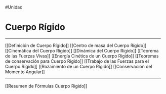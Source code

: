 #Unidad 
# Cuerpo Rígido
---
[[Definición de Cuerpo Rígido]]
[[Centro de masa del Cuerpo Rígido]]
[[Cinemática del Cuerpo Rígido]]
[[Dinámica del Cuerpo Rígido]]
[[Teorema de las Fuerzas Vivas]]
[[Energía Cinética de un Cuerpo Rígido]]
[[Teoremas de  conservación para Cuerpo Rígido]]
[[Trabajo de las Fuerzas para el Cuerpo Rígido]]
[[Rozamiento de un Cuerpo Rígido]]
[[Conservacion del Momento Angular]]

---

[[Resumen de Fórmulas Cuerpo Rígido]]